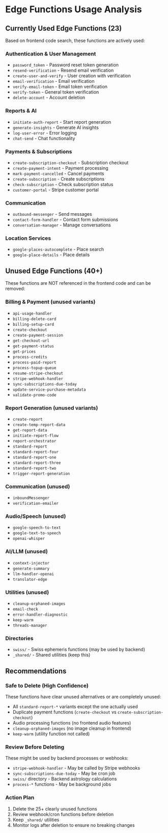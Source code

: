# Edge Functions Usage Analysis

## Currently Used Edge Functions (23)
Based on frontend code search, these functions are actively used:

### Authentication & User Management
- `password_token` - Password reset token generation
- `resend-verification` - Resend email verification
- `create-user-and-verify` - User creation with verification
- `email-verification` - Email verification
- `verify-email-token` - Email token verification
- `verify-token` - General token verification
- `delete-account` - Account deletion

### Reports & AI
- `initiate-auth-report` - Start report generation
- `generate-insights` - Generate AI insights
- `log-user-error` - Error logging
- `chat-send` - Chat functionality

### Payments & Subscriptions
- `create-subscription-checkout` - Subscription checkout
- `create-payment-intent` - Payment processing
- `mark-payment-cancelled` - Cancel payments
- `create-subscription` - Create subscriptions
- `check-subscription` - Check subscription status
- `customer-portal` - Stripe customer portal

### Communication
- `outbound-messenger` - Send messages
- `contact-form-handler` - Contact form submissions
- `conversation-manager` - Manage conversations

### Location Services
- `google-places-autocomplete` - Place search
- `google-place-details` - Place details

## Unused Edge Functions (40+)
These functions are NOT referenced in the frontend code and can be removed:

### Billing & Payment (unused variants)
- `api-usage-handler`
- `billing-delete-card`
- `billing-setup-card`
- `create-checkout`
- `create-payment-session`
- `get-checkout-url`
- `get-payment-status`
- `get-prices`
- `process-credits`
- `process-paid-report`
- `process-topup-queue`
- `resume-stripe-checkout`
- `stripe-webhook-handler`
- `sync-subscriptions-due-today`
- `update-service-purchase-metadata`
- `validate-promo-code`

### Report Generation (unused variants)
- `create-report`
- `create-temp-report-data`
- `get-report-data`
- `initiate-report-flow`
- `report-orchestrator`
- `standard-report`
- `standard-report-four`
- `standard-report-one`
- `standard-report-three`
- `standard-report-two`
- `trigger-report-generation`

### Communication (unused)
- `inboundMessenger`
- `verification-emailer`

### Audio/Speech (unused)
- `google-speech-to-text`
- `google-text-to-speech`
- `openai-whisper`

### AI/LLM (unused)
- `context-injector`
- `generate-summary`
- `llm-handler-openai`
- `translator-edge`

### Utilities (unused)
- `cleanup-orphaned-images`
- `email-check`
- `error-handler-diagnostic`
- `keep-warm`
- `threads-manager`

### Directories
- `swiss/` - Swiss ephemeris functions (may be used by backend)
- `_shared/` - Shared utilities (keep this)

## Recommendations

### Safe to Delete (High Confidence)
These functions have clear unused alternatives or are completely unused:
- All `standard-report-*` variants except the one actually used
- Duplicate payment functions (`create-checkout` vs `create-subscription-checkout`)
- Audio processing functions (no frontend audio features)
- `cleanup-orphaned-images` (no image cleanup in frontend)
- `keep-warm` (utility function not called)

### Review Before Deleting
These might be used by backend processes or webhooks:
- `stripe-webhook-handler` - May be called by Stripe webhooks
- `sync-subscriptions-due-today` - May be cron job
- `swiss/` directory - Backend astrology calculations
- `process-*` functions - May be background jobs

### Action Plan
1. Delete the 25+ clearly unused functions
2. Review webhook/cron functions before deletion
3. Keep `_shared/` utilities
4. Monitor logs after deletion to ensure no breaking changes